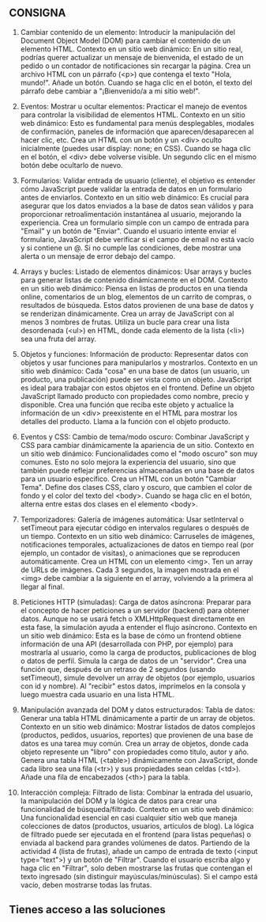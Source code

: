 ## CONSIGNA
1. Cambiar contenido de un elemento: Introducir la manipulación del Document Object Model (DOM) para cambiar el contenido de un elemento HTML. Contexto en un sitio web dinámico: En un sitio real, podrías querer actualizar un mensaje de bienvenida, el estado de un pedido o un contador de notificaciones sin recargar la página. Crea un archivo HTML
con un párrafo (\<p\>) que contenga el texto \"Hola, mundo!\". Añade un botón. Cuando se haga clic en el botón, el texto del párrafo debe  cambiar a \"¡Bienvenido/a a mi sitio web!\".

2. Eventos: Mostrar u ocultar elementos: Practicar el manejo de eventos para controlar la visibilidad de elementos HTML. Contexto en un sitio web dinámico: Esto es fundamental para menús desplegables, modales de confirmación, paneles de información que aparecen/desaparecen al hacer
clic, etc. Crea un HTML con un botón y un \<div\> oculto inicialmente (puedes usar display: none; en CSS). Cuando se haga clic en el botón, el \<div\> debe volverse visible. Un segundo clic en el mismo botón debe ocultarlo de nuevo.

3. Formularios: Validar entrada de usuario (cliente), el objetivo es entender cómo JavaScript puede validar la entrada de datos en un formulario antes de enviarlos. Contexto en un sitio web dinámico: Es crucial para asegurar que los datos enviados a la base de datos sean
válidos y para proporcionar retroalimentación instantánea al usuario, mejorando la experiencia. Crea un formulario simple con un campo de entrada para \"Email\" y un botón de \"Enviar\". Cuando el usuario
intente enviar el formulario, JavaScript debe verificar si el campo de email no está vacío y si contiene un @. Si no cumple las condiciones, debe mostrar una alerta o un mensaje de error debajo del campo.

4. Arrays y bucles: Listado de elementos dinámicos: Usar arrays y bucles para generar listas de contenido dinámicamente en el DOM. Contexto en un sitio web dinámico: Piensa en listas de productos en una tienda online, comentarios de un blog, elementos de un carrito de compras, o resultados
de búsqueda. Estos datos provienen de una base de datos y se renderizan dinámicamente. Crea un array de JavaScript con al menos 3 nombres de frutas. Utiliza un bucle para crear una lista desordenada (\<ul\>) en HTML, donde cada elemento de la lista (\<li\>) sea una fruta del array.

5. Objetos y funciones: Información de producto: Representar datos con objetos y usar funciones para manipularlos y mostrarlos. Contexto en un sitio web dinámico: Cada \"cosa\" en una base de datos (un usuario, un producto, una publicación) puede ser vista como un objeto. JavaScript es
ideal para trabajar con estos objetos en el frontend. Define un objeto JavaScript llamado producto con propiedades como nombre, precio y disponible. Crea una función que reciba este objeto y actualice la información de un \<div\> preexistente en el HTML para mostrar los
detalles del producto. Llama a la función con el objeto producto.

6. Eventos y CSS: Cambio de tema/modo oscuro: Combinar JavaScript y CSS para cambiar dinámicamente la apariencia de un sitio. Contexto en un sitio web dinámico: Funcionalidades como el \"modo oscuro\" son muy comunes. Esto no solo mejora la experiencia del usuario, sino que
también puede reflejar preferencias almacenadas en una base de datos para un usuario específico. Crea un HTML con un botón \"Cambiar Tema\".
Define dos clases CSS, claro y oscuro, que cambien el color de fondo y el color del texto del \<body\>. Cuando se haga clic en el botón, alterna entre estas dos clases en el elemento \<body\>.

7. Temporizadores: Galería de imágenes automática: Usar setInterval o setTimeout para ejecutar código en intervalos regulares o después de un tiempo. Contexto en un sitio web dinámico: Carruseles de imágenes, notificaciones temporales, actualizaciones de datos en tiempo real (por
ejemplo, un contador de visitas), o animaciones que se reproducen automáticamente. Crea un HTML con un elemento \<img\>. Ten un array de URLs de imágenes. Cada 3 segundos, la imagen mostrada en el \<img\> debe cambiar a la siguiente en el array, volviendo a la primera al llegar al
final.

8. Peticiones HTTP (simuladas): Carga de datos asíncrona: Preparar para el concepto de hacer peticiones a un servidor (backend) para obtener datos. Aunque no se usará fetch o XMLHttpRequest directamente en esta fase, la simulación ayuda a entender el flujo asíncrono. Contexto en un
sitio web dinámico: Esta es la base de cómo un frontend obtiene información de una API (desarrollada con PHP, por ejemplo) para mostrarla al usuario, como la carga de productos, publicaciones de blog o datos de perfil. Simula la carga de datos de un \"servidor\". Crea una
función que, después de un retraso de 2 segundos (usando setTimeout), simule devolver un array de objetos (por ejemplo, usuarios con id y nombre). Al \"recibir\" estos datos, imprímelos en la consola y luego muestra cada usuario en una lista HTML.

9. Manipulación avanzada del DOM y datos estructurados: Tabla de datos: Generar una tabla HTML dinámicamente a partir de un array de objetos.
Contexto en un sitio web dinámico: Mostrar listados de datos complejos (productos, pedidos, usuarios, reportes) que provienen de una base de datos es una tarea muy común. Crea un array de objetos, donde cada objeto represente un \"libro\" con propiedades como titulo, autor y año.
Genera una tabla HTML (\<table\>) dinámicamente con JavaScript, donde cada libro sea una fila (\<tr\>) y sus propiedades sean celdas (\<td\>). Añade una fila de encabezados (\<th\>) para la tabla.

10. Interacción compleja: Filtrado de lista: Combinar la entrada del usuario, la manipulación del DOM y la lógica de datos para crear una funcionalidad de búsqueda/filtrado. Contexto en un sitio web dinámico:
Una funcionalidad esencial en casi cualquier sitio web que maneja colecciones de datos (productos, usuarios, artículos de blog). La lógica de filtrado puede ser ejecutada en el frontend (para listas pequeñas) o enviada al backend para grandes volúmenes de datos. Partiendo de la
actividad 4 (lista de frutas), añade un campo de entrada de texto (\<input type=\"text\"\>) y un botón de \"Filtrar\". Cuando el usuario escriba algo y haga clic en \"Filtrar\", solo deben mostrarse las frutas que contengan el texto ingresado (sin distinguir mayúsculas/minúsculas).
Si el campo está vacío, deben mostrarse todas las frutas.

## Tienes acceso a las soluciones ##
